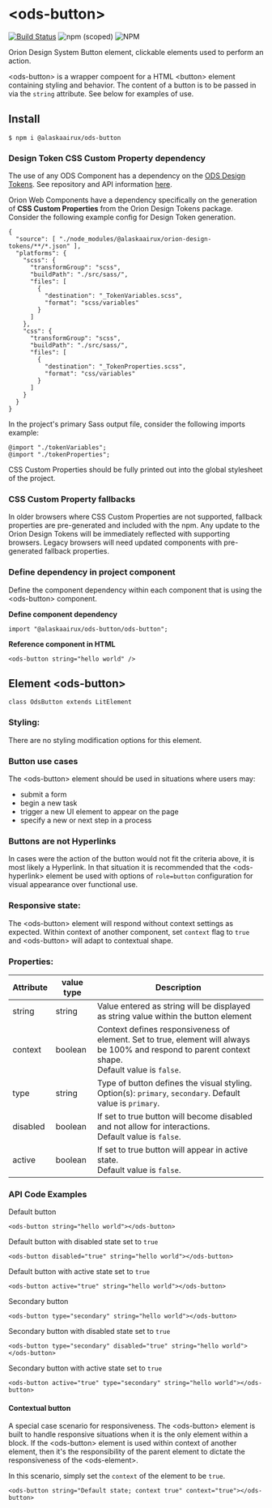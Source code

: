 # \<ods-button>

[![Build Status](https://travis-ci.org/AlaskaAirlines/OrionStatelessComponents__ods-button.svg?branch=master)](https://travis-ci.org/AlaskaAirlines/OrionStatelessComponents__ods-button)
![npm (scoped)](https://img.shields.io/npm/v/@alaskaairux/ods-button.svg?color=orange)
![NPM](https://img.shields.io/npm/l/@alaskaairux/ods-button.svg?color=blue)

Orion Design System Button element, clickable elements used to perform an action.

\<ods-button> is a wrapper compoent for a HTML \<button> element containing styling and behavior. The content of a button is to be passed in via the `string` attribute. See below for examples of use.

## Install

```
$ npm i @alaskaairux/ods-button
```

### Design Token CSS Custom Property dependency

The use of any ODS Component has a dependency on the [ODS Design Tokens](https://www.npmjs.com/package/@alaskaairux/orion-design-tokens). See repository and API information [here](https://github.com/AlaskaAirlines/OrionDesignTokens).

Orion Web Components have a dependency specifically on the generation of **CSS Custom Properties** from the Orion Design Tokens package. Consider the following example config for Design Token generation. 

```
{
  "source": [ "./node_modules/@alaskaairux/orion-design-tokens/**/*.json" ],
  "platforms": {
    "scss": {
      "transformGroup": "scss",
      "buildPath": "./src/sass/",
      "files": [
        {
          "destination": "_TokenVariables.scss",
          "format": "scss/variables"
        }
      ]
    },
    "css": {
      "transformGroup": "scss",
      "buildPath": "./src/sass/",
      "files": [
        {
          "destination": "_TokenProperties.scss",
          "format": "css/variables"
        }
      ]
    }
  }
}
```

In the project's primary Sass output file, consider the following imports example:

```
@import "./tokenVariables";
@import "./tokenProperties";
```

CSS Custom Properties should be fully printed out into the global stylesheet of the project. 

### CSS Custom Property fallbacks

In older browsers where CSS Custom Properties are not supported, fallback properties are pre-generated and included with the npm. Any update to the Orion Design Tokens will be immediately reflected with supporting browsers. Legacy browsers will need updated components with pre-generated fallback properties. 

### Define dependency in project component 

Define the component dependency within each component that is using the \<ods-button> component.

**Define component dependency**

```
import "@alaskaairux/ods-button/ods-button";
```

**Reference component in HTML**

```
<ods-button string="hello world" />
```

## Element \<ods-button>

```
class OdsButton extends LitElement
```

### Styling:

There are no styling modification options for this element.

### Button use cases

The \<ods-button> element should be used in situations where users may:

* submit a form
* begin a new task
* trigger a new UI element to appear on the page
* specify a new or next step in a process

### Buttons are not Hyperlinks

In cases were the action of the button would not fit the criteria above, it is most likely a Hyperlink. In that situation it is recommended that the \<ods-hyperlink> element be used with options of `role=button` configuration for visual appearance over functional use.

### Responsive state:

The \<ods-button> element will respond without context settings as expected. Within context of another component, set `context` flag to `true` and \<ods-button> will adapt to contextual shape.

### Properties:

| Attribute | value type | Description |
|----|----|----|
| string | string | Value entered as string will be displayed as string value within the button element |
| context | boolean | Context defines responsiveness of element. Set to true, element will always be 100% and respond to parent context shape. <br/>Default value is `false`. |
| type | string | Type of button defines the visual styling. <br/>Option(s): `primary`, `secondary`. Default value is `primary`.  |
| disabled | boolean | If set to true button will become disabled and not allow for interactions. <br/>Default value is `false`.  |
| active | boolean | If set to true button will appear in active state. <br/>Default value is `false`. |

### API Code Examples

Default button

```
<ods-button string="hello world"></ods-button>
```

Default button with disabled state set to `true`

```
<ods-button disabled="true" string="hello world"></ods-button>
```

Default button with active state set to `true`

```
<ods-button active="true" string="hello world"></ods-button>
```

Secondary button

```
<ods-button type="secondary" string="hello world"></ods-button>
```

Secondary button with disabled state set to `true`

```
<ods-button type="secondary" disabled="true" string="hello world"></ods-button>
```

Secondary button with active state set to `true`

```
<ods-button active="true" type="secondary" string="hello world"></ods-button>
```

#### Contextual button

A special case scenario for responsiveness. The \<ods-button> element is built to handle responsive situations when it is the only element within a block. If the \<ods-button> element is used within context of another element, then it's the responsibility of the parent element to dictate the responsiveness of the \<ods-element>.

In this scenario, simply set the `context` of the element to be `true`.

```
<ods-button string="Default state; context true" context="true"></ods-button>
```
